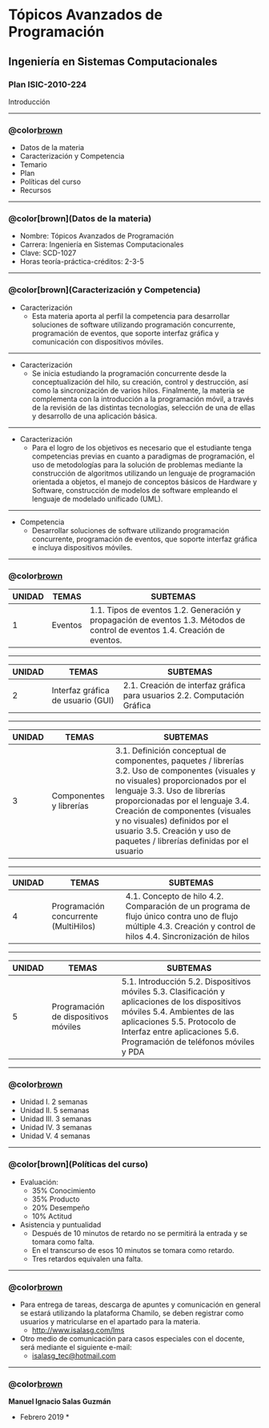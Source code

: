 # Tópicos Avanzados de Programación
## Ingeniería en Sistemas Computacionales
### Plan ISIC-2010-224
Introducción

---
### @color[brown](Agenda)
- Datos de la materia
- Caracterización y Competencia
- Temario
- Plan
- Políticas del curso
- Recursos

---
### @color[brown](Datos de la materia)
- Nombre: Tópicos Avanzados de Programación
- Carrera: Ingeniería en Sistemas Computacionales
- Clave: SCD-1027
- Horas teoría-práctica-créditos: 2-3-5

---
### @color[brown](Caracterización y Competencia)
- Caracterización
    + Esta materia aporta al perfil la competencia para desarrollar soluciones de software utilizando programación concurrente, programación de eventos, que soporte interfaz gráfica y comunicación con dispositivos móviles.

---
- Caracterización
    + Se inicia estudiando la programación concurrente desde la conceptualización del hilo, su creación, control y destrucción, así como la sincronización de varios hilos. Finalmente, la materia se complementa con la introducción a la programación móvil, a través de la revisión de las distintas tecnologías, selección de una de ellas y desarrollo de una aplicación básica.

---
- Caracterización
    + Para el logro de los objetivos es necesario que el estudiante tenga competencias previas en cuanto a paradigmas de programación, el uso de metodologías para la solución de problemas mediante la construcción de algoritmos utilizando un lenguaje de programación orientada a objetos, el manejo de conceptos básicos de Hardware y Software, construcción de modelos de software empleando el lenguaje de modelado unificado (UML).

---
- Competencia
    + Desarrollar soluciones de software utilizando programación concurrente, programación de eventos, que soporte interfaz gráfica e incluya dispositivos móviles.

---

### @color[brown](Temario)
UNIDAD | TEMAS | SUBTEMAS
-- | -- | --
1 | Eventos | 1.1. Tipos de eventos 1.2. Generación y propagación de eventos 1.3. Métodos de control de eventos 1.4. Creación de eventos.

---
UNIDAD | TEMAS | SUBTEMAS
-- | -- | --
2 | Interfaz gráfica de usuario (GUI) | 2.1. Creación de interfaz gráfica para usuarios 2.2. Computación Gráfica

---
UNIDAD | TEMAS | SUBTEMAS
-- | -- | --
3 | Componentes y librerías | 3.1. Definición conceptual de componentes, paquetes / librerías 3.2. Uso de componentes (visuales y no visuales) proporcionados por el lenguaje 3.3. Uso de librerías proporcionadas por el lenguaje 3.4. Creación de componentes (visuales y no visuales) definidos por el usuario 3.5. Creación y uso de paquetes / librerías definidas por el usuario

---
UNIDAD | TEMAS | SUBTEMAS
-- | -- | --
4 | Programación concurrente (MultiHilos) | 4.1. Concepto de hilo 4.2. Comparación de un programa de flujo único contra uno de flujo múltiple 4.3. Creación y control de hilos 4.4. Sincronización de hilos

---
UNIDAD | TEMAS | SUBTEMAS
-- | -- | --
5 | Programación de dispositivos móviles | 5.1. Introducción 5.2. Dispositivos móviles 5.3. Clasificación y aplicaciones de los dispositivos móviles 5.4. Ambientes de las aplicaciones 5.5. Protocolo de Interfaz entre aplicaciones 5.6. Programación de teléfonos móviles y PDA

---
### @color[brown](Plan)
- Unidad I. 2 semanas
- Unidad II. 5 semanas
- Unidad III. 3 semanas
- Unidad IV. 3 semanas
- Unidad V. 4 semanas

---
### @color[brown](Políticas del curso)
- Evaluación:
    + 35% Conocimiento
    + 35% Producto
    + 20% Desempeño
    + 10% Actitud
- Asistencia y puntualidad
    + Después de 10 minutos de retardo no se permitirá la entrada y se tomara como falta.
    + En el transcurso de esos 10 minutos se tomara como retardo.
    + Tres retardos equivalen una falta.

---
### @color[brown](Recursos)
- Para entrega de tareas, descarga de apuntes y comunicación en general se estará utilizando la plataforma Chamilo, se deben registrar como usuarios y matricularse en el apartado para la materia.
    - http://www.isalasg.com/lms
- Otro medio de comunicación para casos especiales con el docente, será mediante el siguiente e-mail:
    - isalasg_tec@hotmail.com

---
### @color[brown](Gracias)
**Manuel Ignacio Salas Guzmán**  
* Febrero 2019 *

